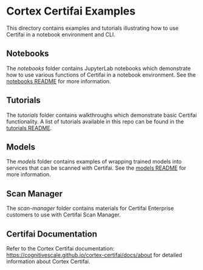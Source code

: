 # Cortex Certifai Examples

This directory contains examples and tutorials illustrating how to use Certifai in a notebook environment and CLI.

## Notebooks

The *notebooks* folder contains JupyterLab notebooks which demonstrate how to use various functions of Certifai in a notebook environment.  See the [notebooks README](notebooks/README.md) for more information.

## Tutorials

The *tutorials* folder contains walkthroughs which demonstrate basic Certifai functionality. A list of tutorials available in this repo can be found in the [tutorials README](tutorials/README.md).

## Models

The *models* folder contains examples of wrapping trained models into services that can be scanned with Certifai. See the [models README](models/README.md) for more information.

## Scan Manager

The *scan-manager* folder contains materials for Certifai Enterprise customers to use
with Certifai Scan Manager. 

## Certifai Documentation

Refer to the Cortex Certifai documentation: https://cognitivescale.github.io/cortex-certifai/docs/about for detailed information about Cortex Certifai.
